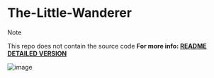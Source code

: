 # The-Little-Wanderer
>[!NOTE]
> This repo does not contain the source code
>**For more info: [README DETAILED VERSION](https://docs.google.com/document/d/1iBXt7nKO_mfSfdPJ7AHRNtnNltBfUvWR8aQMtboG6eY/edit?usp=share_link)**


![image](https://github.com/user-attachments/assets/5ecb5dba-60ee-4da8-b6be-cb586a2edaa3)
